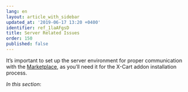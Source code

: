 ```yaml
---
lang: en
layout: article_with_sidebar
updated_at: '2019-06-17 13:20 +0400'
identifier: ref_1laAFgsD
title: Server Related Issues
order: 150
published: false
---
```

It’s important to set up the server environment for proper communication with the [Marketplace](https://market.x-cart.com/addons/ "Server Related Issues"), as you’ll need it for the X-Cart addon installation process.

_In this section_:

